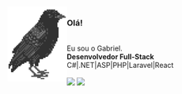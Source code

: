 <img align="left" src="corvo.png">

<h3>Olá!</h3><br>
Eu sou o Gabriel. <br>
<b>Desenvolvedor Full-Stack</b><br>
C#|.NET|ASP|PHP|Laravel|React
<br><br>  

<div> 
  <a href="https://www.linkedin.com/in/gabrielsilvalves331/" target="_blank"><img src="https://img.shields.io/badge/-LinkedIn-%230077B5?style=for-the-badge&logo=linkedin&logoColor=white" target="_blank"></a> 
  <a href="https://melodiaportfolio.vercel.app" target="_blank"><img src="https://img.shields.io/badge/Portfolio-%23E4405F?style=for-the-badge&logo=About.me&logoColor=white" target="_blank"></a> 
</div>
